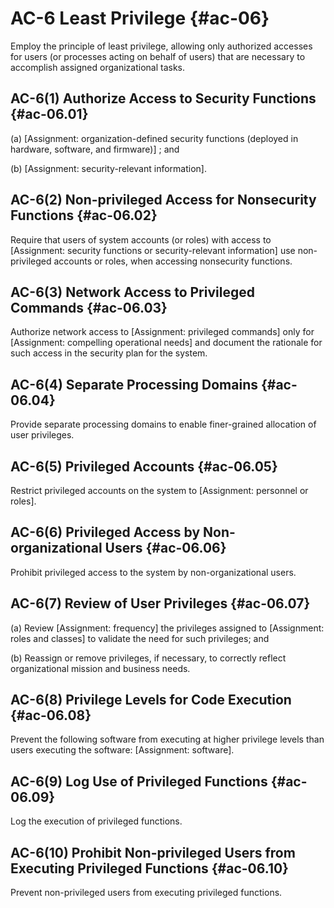 # AC-6 Least Privilege {#ac-06}

Employ the principle of least privilege, allowing only authorized accesses for users (or processes acting on behalf of users) that are necessary to accomplish assigned organizational tasks.

## AC-6(1) Authorize Access to Security Functions {#ac-06.01}

(a) 
                     [Assignment: organization-defined security functions (deployed in hardware, software, and firmware)] ; and

(b) 
                     [Assignment: security-relevant information].

## AC-6(2) Non-privileged Access for Nonsecurity Functions {#ac-06.02}

Require that users of system accounts (or roles) with access to [Assignment: security functions or security-relevant information] use non-privileged accounts or roles, when accessing nonsecurity functions.

## AC-6(3) Network Access to Privileged Commands {#ac-06.03}

Authorize network access to [Assignment: privileged commands] only for [Assignment: compelling operational needs] and document the rationale for such access in the security plan for the system.

## AC-6(4) Separate Processing Domains {#ac-06.04}

Provide separate processing domains to enable finer-grained allocation of user privileges.

## AC-6(5) Privileged Accounts {#ac-06.05}

Restrict privileged accounts on the system to [Assignment: personnel or roles].

## AC-6(6) Privileged Access by Non-organizational Users {#ac-06.06}

Prohibit privileged access to the system by non-organizational users.

## AC-6(7) Review of User Privileges {#ac-06.07}

(a) Review [Assignment: frequency] the privileges assigned to [Assignment: roles and classes] to validate the need for such privileges; and

(b) Reassign or remove privileges, if necessary, to correctly reflect organizational mission and business needs.

## AC-6(8) Privilege Levels for Code Execution {#ac-06.08}

Prevent the following software from executing at higher privilege levels than users executing the software: [Assignment: software].

## AC-6(9) Log Use of Privileged Functions {#ac-06.09}

Log the execution of privileged functions.

## AC-6(10) Prohibit Non-privileged Users from Executing Privileged Functions {#ac-06.10}

Prevent non-privileged users from executing privileged functions.

